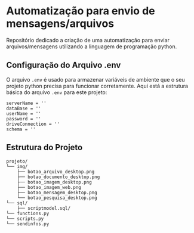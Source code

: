 # Automatização para envio de mensagens/arquivos
Repositório dedicado a criação de uma automatização para enviar arquivos/mensagens utilizando a linguagem de programação python.

## Configuração do Arquivo .env
O arquivo `.env` é usado para armazenar variáveis de ambiente que o seu projeto python precisa para funcionar corretamente.
Aqui está a estrutura básica do arquivo `.env` para este projeto:

```dotenv
serverName = ''
dataBase = ''
userName = ''
password = ''
driveConnection = ''
schema = ''
```

## Estrutura do Projeto
```
projeto/
└── img/
    ├── botao_arquivo_desktop.png
    ├── botao_documento_desktop.png
    ├── botao_imagem_desktop.png
    ├── botao_imagem_web.png
    ├── botao_mensagem_desktop.png
    └── botao_pesquisa_desktop.png
└── sql/
    ├── scriptmodel.sql/
└── functions.py
└── scripts.py
└── sendinfos.py
```
